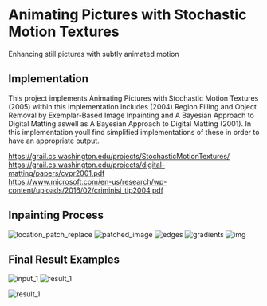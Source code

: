 # Animating Pictures with Stochastic Motion Textures
Enhancing still pictures with subtly animated motion

## Implementation
This project implements Animating Pictures with Stochastic Motion Textures (2005) within this implementation includes (2004) Region Filling and Object Removal by
Exemplar-Based Image Inpainting and A Bayesian Approach to Digital Matting aswell as A Bayesian Approach to Digital Matting (2001). In this implementation youll find simplified implementations of these in order to have an appropriate output.  

https://grail.cs.washington.edu/projects/StochasticMotionTextures/  
https://grail.cs.washington.edu/projects/digital-matting/papers/cvpr2001.pdf  
https://www.microsoft.com/en-us/research/wp-content/uploads/2016/02/criminisi_tip2004.pdf  

## Inpainting Process
![location_patch_replace](https://user-images.githubusercontent.com/50963416/156676037-0757a667-47dd-4f38-afcf-f4a8c477562d.png)
![patched_image](https://user-images.githubusercontent.com/50963416/156676038-2e43de2b-b88e-4a6b-b6dc-2d14ac0b4050.png)
![edges](https://user-images.githubusercontent.com/50963416/156676042-46bb6432-da87-4190-9cba-f865d1f7f2d1.png)
![gradients](https://user-images.githubusercontent.com/50963416/156676044-da541735-564e-4270-9784-a4bcff1aa56e.png)
![img](https://user-images.githubusercontent.com/50963416/156676045-d01d04ef-9069-4400-9940-74946e94d1d7.png)

## Final Result Examples
![input_1](https://user-images.githubusercontent.com/50963416/156674937-b94d0e7c-9bc3-4163-9b71-93ae0f335295.png)
![result_1](https://user-images.githubusercontent.com/50963416/156674947-33ec5ede-0c4d-4786-a9ea-79b56f67e8df.gif)

![result_1](https://user-images.githubusercontent.com/50963416/156675762-1110905e-735f-4a12-8ad8-19cb32059178.gif)
